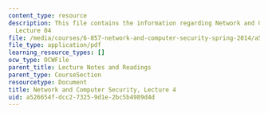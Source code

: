 ```yaml
---
content_type: resource
description: This file contains the information regarding Network and Computer Security,
  Lecture 04
file: /media/courses/6-857-network-and-computer-security-spring-2014/a526654fdcc273259d1e2bc5b4989d4d_MIT6_857S14_Lec04.pdf
file_type: application/pdf
learning_resource_types: []
ocw_type: OCWFile
parent_title: Lecture Notes and Readings
parent_type: CourseSection
resourcetype: Document
title: Network and Computer Security, Lecture 4
uid: a526654f-dcc2-7325-9d1e-2bc5b4989d4d
---
```

